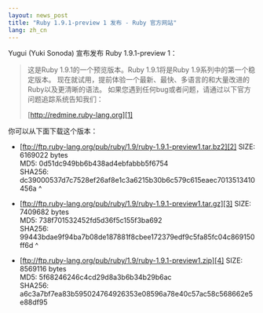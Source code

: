 ```yaml
---
layout: news_post
title: "Ruby 1.9.1-preview 1 发布 - Ruby 官方网站"
lang: zh_cn
---
```


Yugui (Yuki Sonoda) 宣布发布 Ruby 1.9.1-preview 1：

> 这是Ruby 1.9.1的一个预览版本。Ruby 1.9.1将是Ruby 1.9系列中的第一个稳定版本。
> 现在就试用，提前体验一个最新、最快、多语言的和大量改进的Ruby以及更清晰的语法。
> 如果您遇到任何bug或者问题，请通过以下官方问题追踪系统告知我们：
> 
> [http://redmine.ruby-lang.org][1]

你可以从下面下载这个版本：

* [ftp://ftp.ruby-lang.org/pub/ruby/1.9/ruby-1.9.1-preview1.tar.bz2][2]
  SIZE: 6169022 bytes  
  MD5: 0d51dc949bb6b438ad4ebfabbb5f6754  
  SHA256:
  dc39000537d7c7528ef26af8e1c3a6215b30b6c579c615eaec7013513410456a
^

* [ftp://ftp.ruby-lang.org/pub/ruby/1.9/ruby-1.9.1-preview1.tar.gz][3]
  SIZE: 7409682 bytes  
  MD5: 738f701532452fd5d36f5c155f3ba692  
  SHA256:
  99443bdae9f94ba7b08de187881f8cbee172379edf9c5fa85fc04c869150ff6d
^

* [ftp://ftp.ruby-lang.org/pub/ruby/1.9/ruby-1.9.1-preview1.zip][4]
  SIZE: 8569116 bytes  
  MD5: 5f68246246c4cd29d8a3b6b34b29b6ac  
  SHA256:
  a6c3a7bf7ea83b595024764926353e08596a78e40c57ac58c568662e5e88df95



[1]: http://redmine.ruby-lang.org 
[2]: ftp://ftp.ruby-lang.org/pub/ruby/1.9/ruby-1.9.1-preview1.tar.bz2 
[3]: ftp://ftp.ruby-lang.org/pub/ruby/1.9/ruby-1.9.1-preview1.tar.gz 
[4]: ftp://ftp.ruby-lang.org/pub/ruby/1.9/ruby-1.9.1-preview1.zip 
